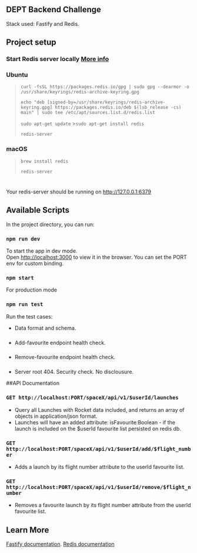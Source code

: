 ## DEPT Backend Challenge

Stack used: Fastify and Redis.

## Project setup

### Start Redis server locally [More info](https://redis.io/docs/getting-started/installation/)

### Ubuntu

> `curl -fsSL https://packages.redis.io/gpg | sudo gpg --dearmor -o /usr/share/keyrings/redis-archive-keyring.gpg`
>
> `echo "deb [signed-by=/usr/share/keyrings/redis-archive-keyring.gpg] https://packages.redis.io/deb $(lsb_release -cs) main" | sudo tee /etc/apt/sources.list.d/redis.list`
>
> `sudo apt-get update` >`sudo apt-get install redis`
>
> `redis-server`

### macOS

> `brew install redis`
>
> `redis-server`

#

Your redis-server should be running on http://127.0.0.1:6379

## Available Scripts

In the project directory, you can run:

### `npm run dev`

To start the app in dev mode.\
Open [http://localhost:3000](http://localhost:3000) to view it in the browser.
You can set the PORT env for custom binding.

### `npm start`

For production mode

### `npm run test`

Run the test cases:

- Data format and schema.

###

- Add-favourite endpoint health check.

###

- Remove-favourite endpoint health check.

###

- Server root 404. Security check. No disclousure.

##API Documentation

### `GET http://localhost:PORT/spaceX/api/v1/$userId/launches`

- Query all Launches with Rocket data included, and returns an array of objects in application/json format.
- Launches will have an added attribute: isFavourite:Boolean - if the launch is included on the $userId favourite list persisted on redis db.

### `GET http://localhost:PORT/spaceX/api/v1/$userId/add/$flight_number`

- Adds a launch by its flight number attribute to the userId favourite list.

### `GET http://localhost:PORT/spaceX/api/v1/$userId/remove/$flight_number`

- Removes a favourite launch by its flight number attribute from the userId favourite list.

## Learn More

[Fastify documentation](https://www.fastify.io/docs/latest/).
[Redis documentation](https://redis.io/docs/)
